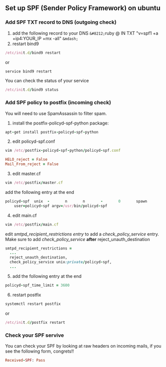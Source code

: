 ## Set up SPF (Sender Policy Framework) on ubuntu
### Add SPF TXT record to DNS (outgoing check)
1. add the following record to your DNS
`&#8212;`ruby
@       IN      TXT     "v=spf1 +a +ip4:YOUR_IP +mx -all"
`&mdash;`
2. restart bind9
```ruby
/etc/init.d/bind9 restart
```
or 
```ruby
service bind9 restart
```
You can check the status of your service
```ruby
/etc/init.d/bind9 status
```

### Add SPF policy to postfix (incoming check)
You will need to use SpamAssassin to filter spam.
1. install the postfix-policyd-spf-python package:
```ruby
apt-get install postfix-policyd-spf-python
```
2. edit policyd-spf.conf
```ruby
vim /etc/postfix-policyd-spf-python/policyd-spf.conf
```
```ruby
HELO_reject = False
Mail_From_reject = False
```
3. edit master.cf
```ruby
vim /etc/postfix/master.cf
```
add the following entry at the end
```ruby
policyd-spf  unix  -       n       n       -       0       spawn
    user=policyd-spf argv=/usr/bin/policyd-spf
```
4. edit main.cf
```ruby
vim /etc/postfix/main.cf
```
edit *smtpd_recipient_restrictions entry* to add a *check_policy_service* entry.
Make sure to add *check_policy_service* **after** reject_unauth_destination
```ruby
smtpd_recipient_restrictions =
  ...
  reject_unauth_destination,
  check_policy_service unix:private/policyd-spf,
  ...
```
5. add the following entry at the end
```ruby
policyd-spf_time_limit = 3600
```
6. restart postfix
```ruby
systemctl restart postfix
```
or 
```ruby
/etc/init.d/postfix restart
```

### Check your SPF servive
You can check your SPF by looking at raw headers on incoming mails, if you see the following form, congrets!!
```ruby
Received-SPF: Pass
```
